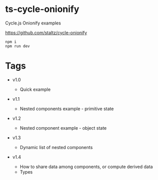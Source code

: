 # ts-cycle-onionify

Cycle.js Onionify examples

https://github.com/staltz/cycle-onionify

```
npm i
npm run dev
```

# Tags

- v1.0
  - Quick example

- v1.1
  - Nested components example - primitive state

 - v1.2
   - Nested component example - object state

 - v1.3
   - Dynamic list of nested components

 - v1.4
   -	How to share data among components, or compute derived data
	 - Types
